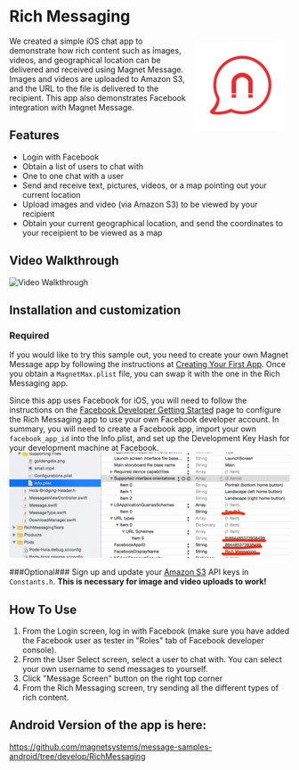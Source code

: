 # Rich Messaging
<img style="margin:10px" src="https://raw.githubusercontent.com/magnetsystems/message-samples-android/develop/RichMessaging/app/src/main/res/mipmap-xxhdpi/ic_launcher.png"
 alt="RichMessaging logo" width="160" align="right"  title="RichMessaging"/>

We created a simple iOS chat app to demonstrate how rich content such as images, videos, and geographical location can be delivered and received using Magnet Message. Images and videos are uploaded to Amazon S3, and the URL to the file is delivered to the recipient. This app also demonstrates Facebook integration with Magnet Message.

## Features

* Login with Facebook
* Obtain a list of users to chat with
* One to one chat with a user
* Send and receive text, pictures, videos, or a map pointing out your current location
* Upload images and video (via Amazon S3) to be viewed by your recipient
* Obtain your current geographical location, and send the coordinates to your receipient to be viewed as a map

## Video Walkthrough

![Video Walkthrough](demo.gif)

## Installation and customization

### Required
If you would like to try this sample out, you need to create your own Magnet Message app by following the instructions at [Creating Your First App](https://docs.magnet.com/message/v2/ios-swift-v2/creating-your-first-ios-app-user-to-user-chat-v2/). Once you obtain a `MagnetMax.plist` file, you can swap it with the one in the Rich Messaging app.

Since this app uses Facebook for iOS, you will need to follow the instructions on the [Facebook Developer Getting Started](https://developers.facebook.com/docs/ios/getting-started/) page to configure the Rich Messaging app to use your own Facebook developer account. In summary, you will need to create a Facebook app, import your own `facebook_app_id` into the Info.plist, and set up the Development Key Hash for your development machine at Facebook.
![Info.plist configuration](config_info_plist.png)

###Optional###
Sign up and update your [Amazon S3](https://aws.amazon.com/s3/) API keys in ````Constants.h````. **This is necessary for image and video uploads to work!**

## How To Use

1. From the Login screen, log in with Facebook (make sure you have added the Facebook user as tester in "Roles" tab of Facebook developer console).
2. From the User Select screen, select a user to chat with. You can select your own username to send messages to yourself.
3. Click "Message Screen" button on the right top corner
4. From the Rich Messaging screen, try sending all the different types of rich content.

## Android Version of the app is here:
https://github.com/magnetsystems/message-samples-android/tree/develop/RichMessaging
